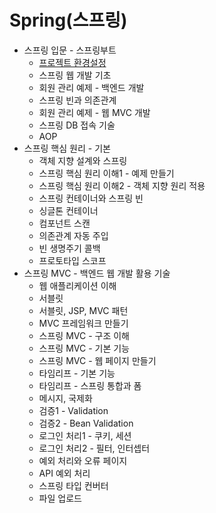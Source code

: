 # Spring(스프링)

- 스프링 입문 - 스프링부트
  - [프로젝트 환경설정](./Spring-introduction-project-setting.md)
  - 스프링 웹 개발 기초
  - 회원 관리 예제 - 백엔드 개발
  - 스프링 빈과 의존관계
  - 회원 관리 예제 - 웹 MVC 개발
  - 스프링 DB 접속 기술
  - AOP
- 스프링 핵심 원리 - 기본
  - 객체 지향 설계와 스프링
  - 스프링 핵심 원리 이해1 - 예제 만들기
  - 스프링 핵심 원리 이해2 - 객체 지향 원리 적용
  - 스프링 컨테이너와 스프링 빈
  - 싱글톤 컨테이너
  - 컴포넌트 스캔
  - 의존관계 자동 주입
  - 빈 생명주기 콜백
  - 프로토타입 스코프
- 스프링 MVC - 백엔드 웹 개발 활용 기술
  - 웹 애플리케이션 이해
  - 서블릿
  - 서블릿, JSP, MVC 패턴
  - MVC 프레임워크 만들기
  - 스프링 MVC - 구조 이해
  - 스프링 MVC - 기본 기능
  - 스프링 MVC - 웹 페이지 만들기
  - 타임리프 - 기본 기능
  - 타임리프 - 스프링 통합과 폼
  - 메시지, 국제화
  - 검증1 - Validation
  - 검증2 - Bean Validation
  - 로그인 처리1 - 쿠키, 세션
  - 로그인 처리2 - 필터, 인터셉터
  - 예외 처리와 오류 페이지
  - API 예외 처리
  - 스프링 타입 컨버터
  - 파일 업로드
